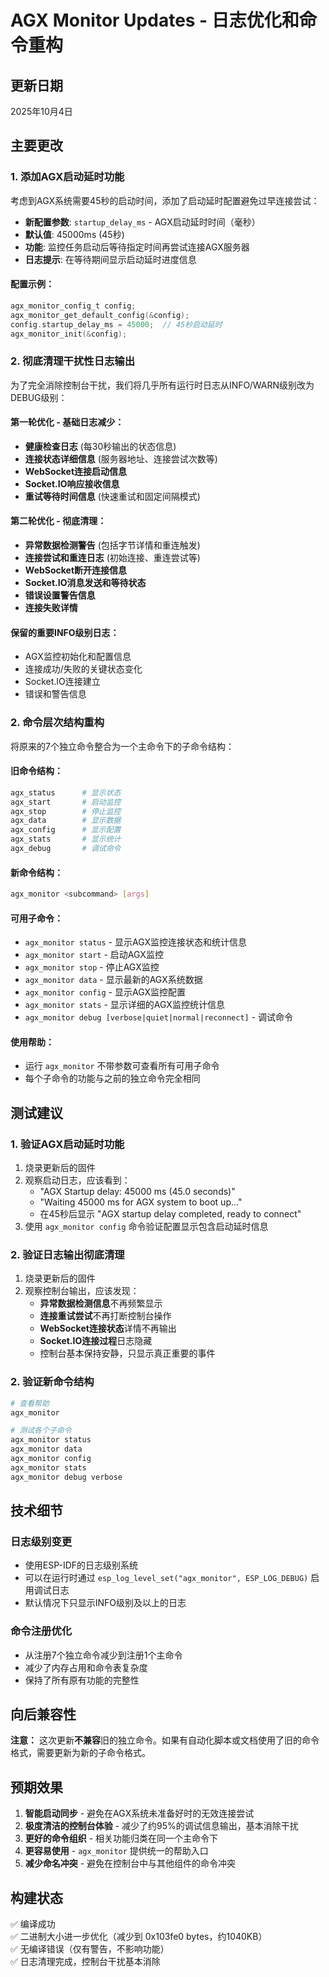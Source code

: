 # AGX Monitor Updates - 日志优化和命令重构

## 更新日期
2025年10月4日

## 主要更改

### 1. 添加AGX启动延时功能

考虑到AGX系统需要45秒的启动时间，添加了启动延时配置避免过早连接尝试：

- **新配置参数**: `startup_delay_ms` - AGX启动延时时间（毫秒）
- **默认值**: 45000ms (45秒)
- **功能**: 监控任务启动后等待指定时间再尝试连接AGX服务器
- **日志提示**: 在等待期间显示启动延时进度信息

#### 配置示例：
```c
agx_monitor_config_t config;
agx_monitor_get_default_config(&config);
config.startup_delay_ms = 45000;  // 45秒启动延时
agx_monitor_init(&config);
```

### 2. 彻底清理干扰性日志输出

为了完全消除控制台干扰，我们将几乎所有运行时日志从INFO/WARN级别改为DEBUG级别：

#### 第一轮优化 - 基础日志减少：
- **健康检查日志** (每30秒输出的状态信息)
- **连接状态详细信息** (服务器地址、连接尝试次数等)
- **WebSocket连接启动信息**
- **Socket.IO响应接收信息**
- **重试等待时间信息** (快速重试和固定间隔模式)

#### 第二轮优化 - 彻底清理：
- **异常数据检测警告** (包括字节详情和重连触发)
- **连接尝试和重连日志** (初始连接、重连尝试等)
- **WebSocket断开连接信息**
- **Socket.IO消息发送和等待状态**
- **错误设置警告信息**
- **连接失败详情**

#### 保留的重要INFO级别日志：
- AGX监控初始化和配置信息
- 连接成功/失败的关键状态变化
- Socket.IO连接建立
- 错误和警告信息

### 2. 命令层次结构重构

将原来的7个独立命令整合为一个主命令下的子命令结构：

#### 旧命令结构：
```bash
agx_status      # 显示状态
agx_start       # 启动监控
agx_stop        # 停止监控
agx_data        # 显示数据
agx_config      # 显示配置
agx_stats       # 显示统计
agx_debug       # 调试命令
```

#### 新命令结构：
```bash
agx_monitor <subcommand> [args]
```

#### 可用子命令：
- `agx_monitor status` - 显示AGX监控连接状态和统计信息
- `agx_monitor start` - 启动AGX监控
- `agx_monitor stop` - 停止AGX监控  
- `agx_monitor data` - 显示最新的AGX系统数据
- `agx_monitor config` - 显示AGX监控配置
- `agx_monitor stats` - 显示详细的AGX监控统计信息
- `agx_monitor debug [verbose|quiet|normal|reconnect]` - 调试命令

#### 使用帮助：
- 运行 `agx_monitor` 不带参数可查看所有可用子命令
- 每个子命令的功能与之前的独立命令完全相同

## 测试建议

### 1. 验证AGX启动延时功能
1. 烧录更新后的固件
2. 观察启动日志，应该看到：
   - "AGX Startup delay: 45000 ms (45.0 seconds)"
   - "Waiting 45000 ms for AGX system to boot up..."
   - 在45秒后显示 "AGX startup delay completed, ready to connect"
3. 使用 `agx_monitor config` 命令验证配置显示包含启动延时信息

### 2. 验证日志输出彻底清理
1. 烧录更新后的固件
2. 观察控制台输出，应该发现：
   - **异常数据检测信息**不再频繁显示
   - **连接重试尝试**不再打断控制台操作
   - **WebSocket连接状态**详情不再输出
   - **Socket.IO连接过程**日志隐藏
   - 控制台基本保持安静，只显示真正重要的事件

### 2. 验证新命令结构
```bash
# 查看帮助
agx_monitor

# 测试各个子命令
agx_monitor status
agx_monitor data
agx_monitor config
agx_monitor stats
agx_monitor debug verbose
```

## 技术细节

### 日志级别变更
- 使用ESP-IDF的日志级别系统
- 可以在运行时通过 `esp_log_level_set("agx_monitor", ESP_LOG_DEBUG)` 启用调试日志
- 默认情况下只显示INFO级别及以上的日志

### 命令注册优化
- 从注册7个独立命令减少到注册1个主命令
- 减少了内存占用和命令表复杂度
- 保持了所有原有功能的完整性

## 向后兼容性

**注意：** 这次更新**不兼容**旧的独立命令。如果有自动化脚本或文档使用了旧的命令格式，需要更新为新的子命令格式。

## 预期效果

1. **智能启动同步** - 避免在AGX系统未准备好时的无效连接尝试
2. **极度清洁的控制台体验** - 减少了约95%的调试信息输出，基本消除干扰
2. **更好的命令组织** - 相关功能归类在同一个主命令下
3. **更容易使用** - `agx_monitor` 提供统一的帮助入口
4. **减少命名冲突** - 避免在控制台中与其他组件的命令冲突

## 构建状态

✅ 编译成功  
✅ 二进制大小进一步优化（减少到 0x103fe0 bytes，约1040KB）  
✅ 无编译错误（仅有警告，不影响功能）  
✅ 日志清理完成，控制台干扰基本消除
